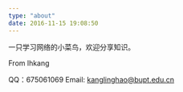 ```yaml
---
type: "about"
date: 2016-11-15 19:08:50
---
```

一只学习网络的小菜鸟，欢迎分享知识。

From lhkang

QQ：675061069
Email: kanglinghao@bupt.edu.cn